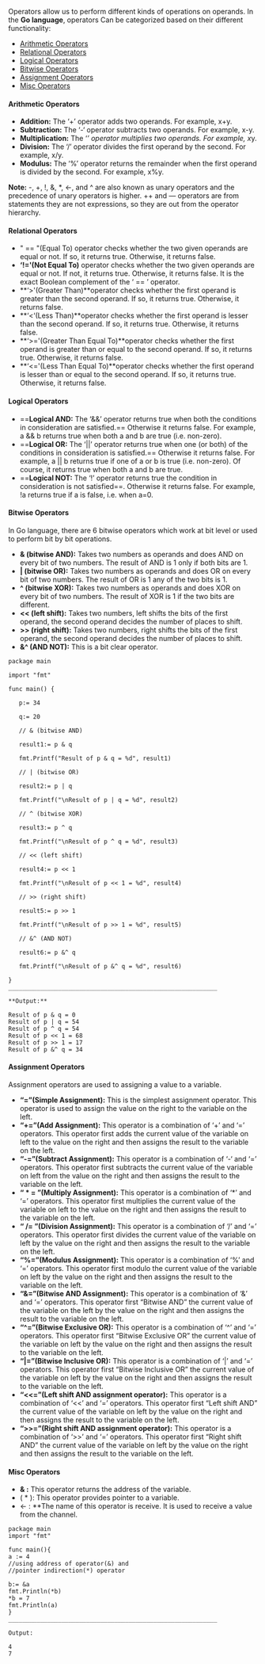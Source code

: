 Operators allow us to perform different kinds of operations on operands. In the **Go language**, operators Can be categorized based on their different functionality:

- [Arithmetic Operators](https://www.geeksforgeeks.org/go-operators/#Arithmetic%20Operators)
- [Relational Operators](https://www.geeksforgeeks.org/go-operators/#Relational%20Operators)
- [Logical Operators](https://www.geeksforgeeks.org/go-operators/#Logical%20Operators)
- [Bitwise Operators](https://www.geeksforgeeks.org/go-operators/#Bitwise%20Operators)
- [Assignment Operators](https://www.geeksforgeeks.org/go-operators/#Assignment%20Operators)
- [Misc Operators](https://www.geeksforgeeks.org/go-operators/#Misc%20Operators)

#### Arithmetic Operators
- **Addition:** The ‘+’ operator adds two operands. For example, x+y.
- **Subtraction:** The ‘-‘ operator subtracts two operands. For example, x-y.
- **Multiplication:** The ‘*’ operator multiplies two operands. For example, x*y.
- **Division:** The ‘/’ operator divides the first operand by the second. For example, x/y.
- **Modulus:** The ‘%’ operator returns the remainder when the first operand is divided by the second. For example, x%y.

**Note:** -, +, !, &, *, <-, and ^ are also known as unary operators and the precedence of unary operators is higher. ++ and — operators are from statements they are not expressions, so they are out from the operator hierarchy.

#### Relational Operators
- " == "(Equal To) operator checks whether the two given operands are equal or not. If so, it returns true. Otherwise, it returns false.
- **‘!='(Not Equal To)** operator checks whether the two given operands are equal or not. If not, it returns true. Otherwise, it returns false. It is the exact Boolean complement of the ‘ == ’ operator. 
- **‘>'(Greater Than)**operator checks whether the first operand is greater than the second operand. If so, it returns true. Otherwise, it returns false. 
- **‘<‘(Less Than)**operator checks whether the first operand is lesser than the second operand. If so, it returns true. Otherwise, it returns false. 
- **‘>='(Greater Than Equal To)**operator checks whether the first operand is greater than or equal to the second operand. If so, it returns true. Otherwise, it returns false. 
- **‘<='(Less Than Equal To)**operator checks whether the first operand is lesser than or equal to the second operand. If so, it returns true. Otherwise, it returns false. 

#### Logical Operators
- ==**Logical AND:** The ‘&&’ operator returns true when both the conditions in consideration are satisfied.== Otherwise it returns false. For example, a && b returns true when both a and b are true (i.e. non-zero).
- ==**Logical OR:** The ‘||’ operator returns true when one (or both) of the conditions in consideration is satisfied.== Otherwise it returns false. For example, a || b returns true if one of a or b is true (i.e. non-zero). Of course, it returns true when both a and b are true.
- ==**Logical NOT:** The ‘!’ operator returns true the condition in consideration is not satisfied==. Otherwise it returns false. For example, !a returns true if a is false, i.e. when a=0.

#### Bitwise Operators
In Go language, there are 6 bitwise operators which work at bit level or used to perform bit by bit operations.
- **& (bitwise AND):** Takes two numbers as operands and does AND on every bit of two numbers. The result of AND is 1 only if both bits are 1.
- **| (bitwise OR):** Takes two numbers as operands and does OR on every bit of two numbers. The result of OR is 1 any of the two bits is 1.
- **^ (bitwise XOR):** Takes two numbers as operands and does XOR on every bit of two numbers. The result of XOR is 1 if the two bits are different.
- **<< (left shift):** Takes two numbers, left shifts the bits of the first operand, the second operand decides the number of places to shift.
- **>> (right shift):** Takes two numbers, right shifts the bits of the first operand, the second operand decides the number of places to shift.
- **&^ (AND NOT):** This is a bit clear operator.

```
package main

import "fmt"

func main() {

   p:= 34

   q:= 20

   // & (bitwise AND)

   result1:= p & q

   fmt.Printf("Result of p & q = %d", result1)

   // | (bitwise OR)

   result2:= p | q

   fmt.Printf("\nResult of p | q = %d", result2)

   // ^ (bitwise XOR)

   result3:= p ^ q

   fmt.Printf("\nResult of p ^ q = %d", result3)

   // << (left shift)

   result4:= p << 1

   fmt.Printf("\nResult of p << 1 = %d", result4)

   // >> (right shift)

   result5:= p >> 1

   fmt.Printf("\nResult of p >> 1 = %d", result5)

   // &^ (AND NOT)
 
   result6:= p &^ q

   fmt.Printf("\nResult of p &^ q = %d", result6)

}
___________________________________________________________
```
```
**Output:** 

Result of p & q = 0
Result of p | q = 54
Result of p ^ q = 54
Result of p << 1 = 68
Result of p >> 1 = 17
Result of p &^ q = 34

```


#### Assignment Operators
Assignment operators are used to assigning a value to a variable.

- **“=”(Simple Assignment):** This is the simplest assignment operator. This operator is used to assign the value on the right to the variable on the left.
- **“+=”(Add Assignment):** This operator is a combination of ‘+’ and ‘=’ operators. This operator first adds the current value of the variable on left to the value on the right and then assigns the result to the variable on the left.
- **“-=”(Subtract Assignment):** This operator is a combination of ‘-‘ and ‘=’ operators. This operator first subtracts the current value of the variable on left from the value on the right and then assigns the result to the variable on the left.
- **“ * = ”(Multiply Assignment):** This operator is a combination of ‘*’ and ‘=’ operators. This operator first multiplies the current value of the variable on left to the value on the right and then assigns the result to the variable on the left.
- **“ /= ”(Division Assignment):** This operator is a combination of ‘/’ and ‘=’ operators. This operator first divides the current value of the variable on left by the value on the right and then assigns the result to the variable on the left.
- **“%=”(Modulus Assignment):** This operator is a combination of ‘%’ and ‘=’ operators. This operator first modulo the current value of the variable on left by the value on the right and then assigns the result to the variable on the left.
- **“&=”(Bitwise AND Assignment):** This operator is a combination of ‘&’ and ‘=’ operators. This operator first “Bitwise AND” the current value of the variable on the left by the value on the right and then assigns the result to the variable on the left.
- **“^=”(Bitwise Exclusive OR):** This operator is a combination of ‘^’ and ‘=’ operators. This operator first “Bitwise Exclusive OR” the current value of the variable on left by the value on the right and then assigns the result to the variable on the left.
- **“|=”(Bitwise Inclusive OR):** This operator is a combination of ‘|’ and ‘=’ operators. This operator first “Bitwise Inclusive OR” the current value of the variable on left by the value on the right and then assigns the result to the variable on the left.
- **“<<=”(Left shift AND assignment operator):** This operator is a combination of ‘<<’ and ‘=’ operators. This operator first “Left shift AND” the current value of the variable on left by the value on the right and then assigns the result to the variable on the left.
- **“>>=”(Right shift AND assignment operator):** This operator is a combination of ‘>>’ and ‘=’ operators. This operator first “Right shift AND” the current value of the variable on left by the value on the right and then assigns the result to the variable on the left.

#### Misc Operators
- **& :** This operator returns the address of the variable.
- ( * ): This operator provides pointer to a variable.
- <- : **The name of this operator is receive. It is used to receive a value from the channel.
```
package main
import "fmt"

func main(){
a := 4
//using address of operator(&) and
//pointer indirection(*) operator

b:= &a
fmt.Println(*b)
*b = 7
fmt.Println(a)
}
___________________________________________________________

Output:

4
7
```

